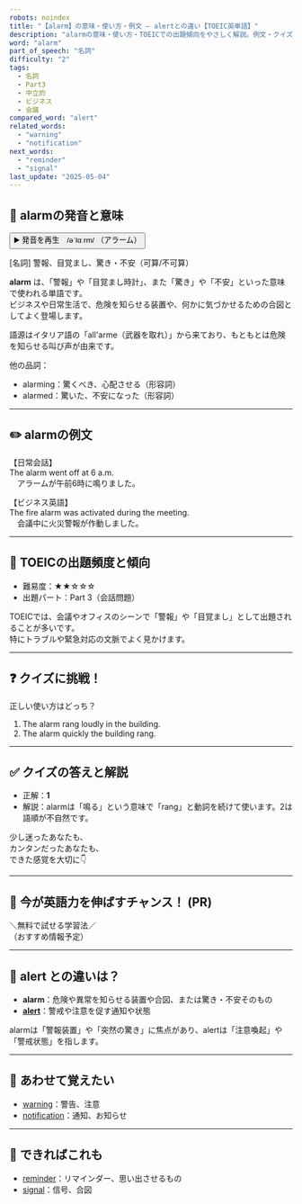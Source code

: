 ```yaml
---
robots: noindex
title: "【alarm】の意味・使い方・例文 ― alertとの違い【TOEIC英単語】"
description: "alarmの意味・使い方・TOEICでの出題傾向をやさしく解説。例文・クイズ付きでalertとの違いもわかりやすく学べます。"
word: "alarm"
part_of_speech: "名詞"
difficulty: "2"
tags:
  - 名詞
  - Part3
  - 中立的
  - ビジネス
  - 会議
compared_word: "alert"
related_words:
  - "warning"
  - "notification"
next_words:
  - "reminder"
  - "signal"
last_update: "2025-05-04"
---
```


## 🔰 alarmの発音と意味

<button class="play-audio" onclick="playTTS('alarm')">
  <span class="play-audio-main">
    ▶️ 発音を再生　/əˈlɑːrm/
  </span>
  <span class="play-audio-sub">
    （アラーム）
  </span>
</button>

[名詞] 警報、目覚まし、驚き・不安（可算/不可算）

**alarm** は、「警報」や「目覚まし時計」、また「驚き」や「不安」といった意味で使われる単語です。  
ビジネスや日常生活で、危険を知らせる装置や、何かに気づかせるための合図としてよく登場します。

語源はイタリア語の「all'arme（武器を取れ）」から来ており、もともとは危険を知らせる叫び声が由来です。

他の品詞：  
- alarming：驚くべき、心配させる（形容詞）
- alarmed：驚いた、不安になった（形容詞）

---

## ✏️ alarmの例文

【日常会話】  
The alarm went off at 6 a.m.  
　アラームが午前6時に鳴りました。

【ビジネス英語】  
The fire alarm was activated during the meeting.  
　会議中に火災警報が作動しました。

---

## 🎯 TOEICの出題頻度と傾向

- 難易度：★★☆☆☆
- 出題パート：Part 3（会話問題）

TOEICでは、会議やオフィスのシーンで「警報」や「目覚まし」として出題されることが多いです。  
特にトラブルや緊急対応の文脈でよく見かけます。

---

## ❓ クイズに挑戦！

正しい使い方はどっち？

1. The alarm rang loudly in the building.  
2. The alarm quickly the building rang.

---

## ✅ クイズの答えと解説

- 正解：**1**
- 解説：alarmは「鳴る」という意味で「rang」と動詞を続けて使います。2は語順が不自然です。

少し迷ったあなたも、  
カンタンだったあなたも、  
できた感覚を大切に👇️

---

## 🚀 今が英語力を伸ばすチャンス！ (PR)

<div class="info-center">
＼無料で試せる学習法／<br>  
（おすすめ情報予定）
</div>

---

## 🤔  alert との違いは？

- **alarm**：危険や異常を知らせる装置や合図、または驚き・不安そのもの
- **[alert](/word/alert)**：警戒や注意を促す通知や状態

alarmは「警報装置」や「突然の驚き」に焦点があり、alertは「注意喚起」や「警戒状態」を指します。

---

## 🧩 あわせて覚えたい

- [warning](/word/warning)：警告、注意
- [notification](/word/notification)：通知、お知らせ

---

## 📖 できればこれも

- [reminder](/word/reminder)：リマインダー、思い出させるもの
- [signal](/word/signal)：信号、合図

<!-- cvid: aid13_bid02 -->
